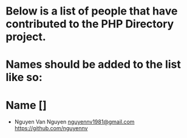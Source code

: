 # Below is a list of people that have contributed to the PHP Directory project.
# Names should be added to the list like so:
#
#   Name <email address> [<github url>]

- Nguyen Van Nguyen <nguyennv1981@gmail.com> <https://github.com/nguyennv>
